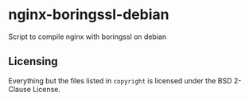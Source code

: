 # nginx-boringssl-debian

Script to compile nginx with boringssl on debian

## Licensing

Everything but the files listed in `copyright` is licensed under the BSD
2-Clause License.
